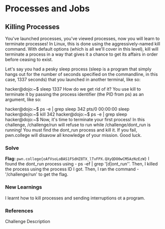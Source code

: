 # Processes and Jobs

## Killing Processes
You've launched processes, you've viewed processes, now you will learn to terminate processes! In Linux, this is done using the aggressively-named kill command. 
With default options (which is all we'll cover in this level), kill will terminate a process in a way that gives it a chance to get its affairs in order before ceasing to exist.

Let's say you had a pesky sleep process (sleep is a program that simply hangs out for the number of seconds specified on the commandline, 
in this case, 1337 seconds) that you launched in another terminal, like so:

hacker@dojo:~$ sleep 1337
How do we get rid of it? You use kill to terminate it by passing the process identifier (the PID from ps) as an argument, like so:

hacker@dojo:~$ ps -e | grep sleep
 342 pts/0    00:00:00 sleep
hacker@dojo:~$ kill 342
hacker@dojo:~$ ps -e | grep sleep
hacker@dojo:~$
Now, it's time to terminate your first process! In this challenge, /challenge/run will refuse to run while /challenge/dont_run is running! 
You must find the dont_run process and kill it. If you fail, pwn.college will disavow all knowledge of your mission. Good luck.

### Solve
**Flag:** `pwn.college{oAfVsoLoBAS1FSdHZ8TX_lTvFPX.QXyQDO0wCM5AzNzEzW}`
I found the dont_run process using - ps -ef | grep '[d]ont_run''.
Then, I killed the process using the process ID I got.
Then, I ran the command - '/challenge/run' to get the flag.

### New Learnings
I learnt how to kill processes and sending interruptions ot a program.

### References 
Challenge Description
